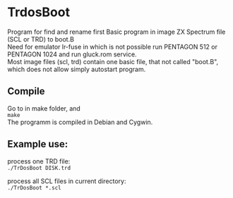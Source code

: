# TrdosBoot
Program for find and rename first Basic program in image ZX Spectrum file (SCL or TRD) to boot.B  
Need for emulator lr-fuse in which is not possible run PENTAGON 512 or PENTAGON 1024 and run gluck.rom service.  
Most image files (scl, trd) contain one basic file, that not called "boot.B", which does not allow simply autostart program.  

## Compile
Go to in make folder, and  
`make`  
The programm is compiled in Debian and Cygwin.  

## Example use:  
process one TRD file:  
`./TrDosBoot DISK.trd`  

process all SCL files in current directory:  
`./TrDosBoot *.scl`
